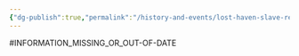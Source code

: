 ```yaml
---
{"dg-publish":true,"permalink":"/history-and-events/lost-haven-slave-revolt/","updated":"2025-08-11T11:53:31.580+01:00"}
---
```


#INFORMATION_MISSING_OR_OUT-OF-DATE 

